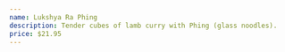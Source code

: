 ```yaml
---
name: Lukshya Ra Phing
description: Tender cubes of lamb curry with Phing (glass noodles).
price: $21.95
---
```


